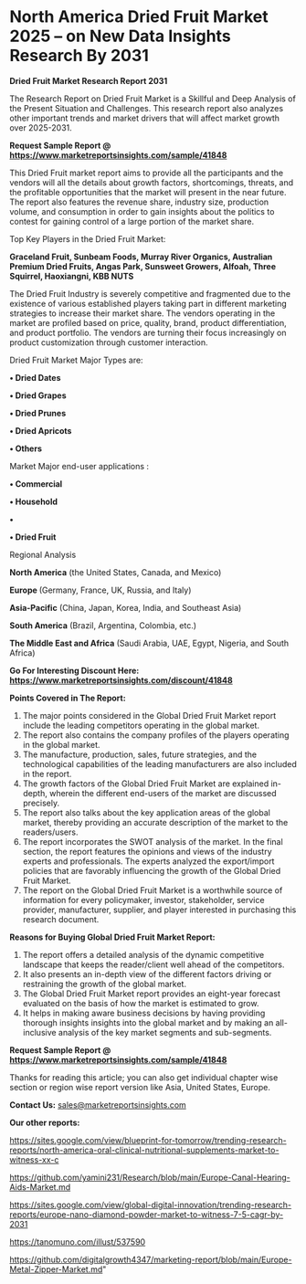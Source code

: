 # North America Dried Fruit Market 2025 – on New Data Insights Research By 2031

<strong>Dried Fruit Market Research Report 2031</strong>

The Research Report on Dried Fruit Market is a Skillful and Deep Analysis of the Present Situation and Challenges. This research report also analyzes other important trends and market drivers that will affect market growth over 2025-2031.

<strong>Request Sample Report @ <a href=https://www.marketreportsinsights.com/sample/41848>https://www.marketreportsinsights.com/sample/41848</a></strong>

This Dried Fruit market report aims to provide all the participants and the vendors will all the details about growth factors, shortcomings, threats, and the profitable opportunities that the market will present in the near future. The report also features the revenue share, industry size, production volume, and consumption in order to gain insights about the politics to contest for gaining control of a large portion of the market share.

Top Key Players in the Dried Fruit Market:

<strong>Graceland Fruit, Sunbeam Foods, Murray River Organics, Australian Premium Dried Fruits, Angas Park, Sunsweet Growers, Alfoah, Three Squirrel, Haoxiangni, KBB NUTS</strong>

The Dried Fruit Industry is severely competitive and fragmented due to the existence of various established players taking part in different marketing strategies to increase their market share. The vendors operating in the market are profiled based on price, quality, brand, product differentiation, and product portfolio. The vendors are turning their focus increasingly on product customization through customer interaction.

Dried Fruit Market Major Types are:

<strong>•  Dried Dates

•  Dried Grapes

•  Dried Prunes

•  Dried Apricots

•  Others</strong>

Market Major end-user applications :

<strong>•  Commercial

•  Household

•  

•  Dried Fruit</strong>

Regional Analysis

</u><strong><b>North America</b></strong> (the United States, Canada, and Mexico)

<strong><b>Europe </b></strong>(Germany, France, UK, Russia, and Italy)

<strong><b>Asia-Pacific</b></strong> (China, Japan, Korea, India, and Southeast Asia)

<strong><b>South America</b></strong> (Brazil, Argentina, Colombia, etc.)

<strong><b>The Middle East and Africa</b></strong> (Saudi Arabia, UAE, Egypt, Nigeria, and South Africa)

<strong>Go For Interesting Discount Here: <a href=https://www.marketreportsinsights.com/discount/41848>https://www.marketreportsinsights.com/discount/41848</a></strong>

<strong>Points Covered in The Report:</strong>
<ol>
  <li>The major points considered in the Global Dried Fruit Market report include the leading competitors operating in the global market.</li>
  <li>The report also contains the company profiles of the players operating in the global market.</li>
  <li>The manufacture, production, sales, future strategies, and the technological capabilities of the leading manufacturers are also included in the report.</li>
  <li>The growth factors of the Global Dried Fruit Market are explained in-depth, wherein the different end-users of the market are discussed precisely.</li>
  <li>The report also talks about the key application areas of the global market, thereby providing an accurate description of the market to the readers/users.</li>
  <li>The report incorporates the SWOT analysis of the market. In the final section, the report features the opinions and views of the industry experts and professionals. The experts analyzed the export/import policies that are favorably influencing the growth of the Global Dried Fruit Market.</li>
  <li>The report on the Global Dried Fruit Market is a worthwhile source of information for every policymaker, investor, stakeholder, service provider, manufacturer, supplier, and player interested in purchasing this research document.</li>
</ol>
<strong>Reasons for Buying Global Dried Fruit Market Report:</strong>

<ol>
  <li>The report offers a detailed analysis of the dynamic competitive landscape that keeps the reader/client well ahead of the competitors.</li>
  <li>It also presents an in-depth view of the different factors driving or restraining the growth of the global market.</li>
  <li>The Global Dried Fruit Market report provides an eight-year forecast evaluated on the basis of how the market is estimated to grow.</li>
  <li>It helps in making aware business decisions by having providing thorough insights insights into the global market and by making an all-inclusive analysis of the key market segments and sub-segments.</li>
</ol>
<strong>Request Sample Report @ <a href=https://www.marketreportsinsights.com/sample/41848>https://www.marketreportsinsights.com/sample/41848</a></strong>


Thanks for reading this article; you can also get individual chapter wise section or region wise report version like Asia, United States, Europe.

<strong>Contact Us:</strong>
sales@marketreportsinsights.com

<strong>Our other reports:</strong>

<a href=https://sites.google.com/view/blueprint-for-tomorrow/trending-research-reports/north-america-oral-clinical-nutritional-supplements-market-to-witness-xx-c>https://sites.google.com/view/blueprint-for-tomorrow/trending-research-reports/north-america-oral-clinical-nutritional-supplements-market-to-witness-xx-c</a>

<a href=https://github.com/yamini231/Research/blob/main/Europe-Canal-Hearing-Aids-Market.md>https://github.com/yamini231/Research/blob/main/Europe-Canal-Hearing-Aids-Market.md</a>

<a href=https://sites.google.com/view/global-digital-innovation/trending-research-reports/europe-nano-diamond-powder-market-to-witness-7-5-cagr-by-2031>https://sites.google.com/view/global-digital-innovation/trending-research-reports/europe-nano-diamond-powder-market-to-witness-7-5-cagr-by-2031</a>

<a href=https://tanomuno.com/illust/537590>https://tanomuno.com/illust/537590</a>

<a href=https://github.com/digitalgrowth4347/marketing-report/blob/main/Europe-Metal-Zipper-Market.md>https://github.com/digitalgrowth4347/marketing-report/blob/main/Europe-Metal-Zipper-Market.md</a>"
